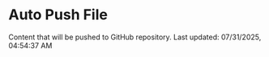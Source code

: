 # Auto Push File

Content that will be pushed to GitHub repository.
Last updated: 07/31/2025, 04:54:37 AM